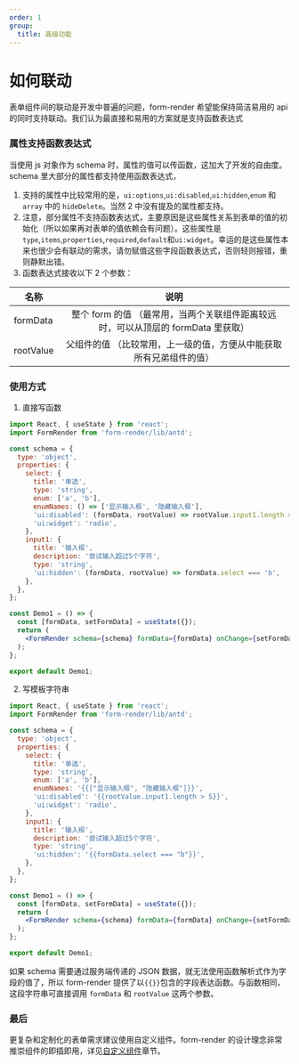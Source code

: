 ```yaml
---
order: 1
group:
  title: 高级功能
---
```


# 如何联动

表单组件间的联动是开发中普遍的问题，form-render 希望能保持简洁易用的 api 的同时支持联动。我们认为最直接和易用的方案就是支持函数表达式

### 属性支持函数表达式

当使用 js 对象作为 schema 时，属性的值可以传函数，这加大了开发的自由度。schema 里大部分的属性都支持使用函数表达式，

1. 支持的属性中比较常用的是，`ui:options`,`ui:disabled`,`ui:hidden`,`enum` 和 `array` 中的 `hideDelete`。当然 2 中没有提及的属性都支持。
2. 注意，部分属性不支持函数表达式，主要原因是这些属性关系到表单的值的初始化（所以如果再对表单的值依赖会有问题）。这些属性是`type`,`items`,`properties`,`required`,`default`和`ui:widget`。幸运的是这些属性本来也很少会有联动的需求。请勿赋值这些字段函数表达式，否则轻则报错，重则静默出错。
3. 函数表达式接收以下 2 个参数：

| 名称      |                                       说明                                        |
| --------- | :-------------------------------------------------------------------------------: |
| formData  | 整个 form 的值 （最常用，当两个关联组件距离较远时，可以从顶层的 formData 里获取） |
| rootValue |        父组件的值 （比较常用，上一级的值，方便从中能获取所有兄弟组件的值）        |

### 使用方式

1. 直接写函数

```jsx
import React, { useState } from 'react';
import FormRender from 'form-render/lib/antd';

const schema = {
  type: 'object',
  properties: {
    select: {
      title: '单选',
      type: 'string',
      enum: ['a', 'b'],
      enumNames: () => ['显示输入框', '隐藏输入框'],
      'ui:disabled': (formData, rootValue) => rootValue.input1.length > 5,
      'ui:widget': 'radio',
    },
    input1: {
      title: '输入框',
      description: '尝试输入超过5个字符',
      type: 'string',
      'ui:hidden': (formData, rootValue) => formData.select === 'b',
    },
  },
};

const Demo1 = () => {
  const [formData, setFormData] = useState({});
  return (
    <FormRender schema={schema} formData={formData} onChange={setFormData} />
  );
};

export default Demo1;
```

2. 写模板字符串

```jsx
import React, { useState } from 'react';
import FormRender from 'form-render/lib/antd';

const schema = {
  type: 'object',
  properties: {
    select: {
      title: '单选',
      type: 'string',
      enum: ['a', 'b'],
      enumNames: '{{["显示输入框", "隐藏输入框"]}}',
      'ui:disabled': '{{rootValue.input1.length > 5}}',
      'ui:widget': 'radio',
    },
    input1: {
      title: '输入框',
      description: '尝试输入超过5个字符',
      type: 'string',
      'ui:hidden': '{{formData.select === "b"}}',
    },
  },
};

const Demo1 = () => {
  const [formData, setFormData] = useState({});
  return (
    <FormRender schema={schema} formData={formData} onChange={setFormData} />
  );
};

export default Demo1;
```

如果 schema 需要通过服务端传递的 JSON 数据，就无法使用函数解析式作为字段的值了，所以 form-render 提供了以`{{}}`包含的字段表达函数。与函数相同，这段字符串可直接调用 `formData` 和 `rootValue` 这两个参数。

### 最后

更复杂和定制化的表单需求建议使用自定义组件。form-render 的设计理念非常推崇组件的即插即用，详见[自定义组件](/guide/advanced/widget)章节。
